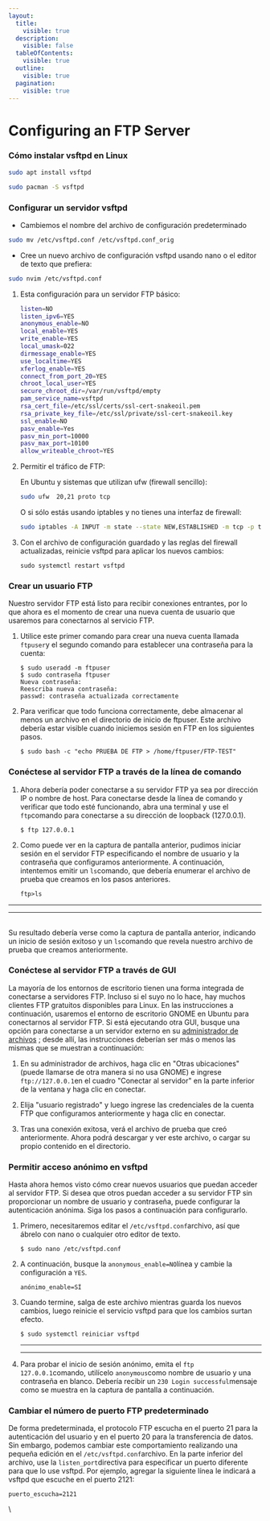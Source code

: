 ```yaml
---
layout:
  title:
    visible: true
  description:
    visible: false
  tableOfContents:
    visible: true
  outline:
    visible: true
  pagination:
    visible: true
---
```


# Configuring an FTP Server

### Cómo instalar vsftpd en Linux

```bash
sudo apt install vsftpd
```

```bash
sudo pacman -S vsftpd
```

### Configurar un servidor vsftpd

* Cambiemos el nombre del archivo de configuración predeterminado

```bash
sudo mv /etc/vsftpd.conf /etc/vsftpd.conf_orig
```

* Cree un nuevo archivo de configuración vsftpd usando nano o el editor de texto que prefiera:

```bash
sudo nvim /etc/vsftpd.conf
```

1.  Esta configuración  para un servidor FTP básico:

    ```bash
    listen=NO
    listen_ipv6=YES
    anonymous_enable=NO
    local_enable=YES
    write_enable=YES
    local_umask=022
    dirmessage_enable=YES
    use_localtime=YES
    xferlog_enable=YES
    connect_from_port_20=YES
    chroot_local_user=YES
    secure_chroot_dir=/var/run/vsftpd/empty
    pam_service_name=vsftpd
    rsa_cert_file=/etc/ssl/certs/ssl-cert-snakeoil.pem
    rsa_private_key_file=/etc/ssl/private/ssl-cert-snakeoil.key
    ssl_enable=NO
    pasv_enable=Yes
    pasv_min_port=10000
    pasv_max_port=10100
    allow_writeable_chroot=YES
    ```


2.  Permitir el tráfico de FTP:

    En Ubuntu y sistemas que utilizan ufw (firewall sencillo):

    ```bash
    sudo ufw  20,21 proto tcp
    ```

    O si sólo estás usando iptables y no tienes una interfaz de firewall:

    ```bash
    sudo iptables -A INPUT -m state --state NEW,ESTABLISHED -m tcp -p tcp --dport 20,21 -j ACCEPT
    ```
3.  Con el archivo de configuración guardado y las reglas del firewall actualizadas, reinicie vsftpd para aplicar los nuevos cambios:

    ```
    sudo systemctl restart vsftpd
    ```

### Crear un usuario FTP

Nuestro servidor FTP está listo para recibir conexiones entrantes, por lo que ahora es el momento de crear una nueva cuenta de usuario que usaremos para conectarnos al servicio FTP.

1.  Utilice este primer comando para crear una nueva cuenta llamada `ftpuser`y el segundo comando para establecer una contraseña para la cuenta:

    ```
    $ sudo useradd -m ftpuser
    $ sudo contraseña ftpuser
    Nueva contraseña:
    Reescriba nueva contraseña:
    passwd: contraseña actualizada correctamente
    ```
2.  Para verificar que todo funciona correctamente, debe almacenar al menos un archivo en el directorio de inicio de ftpuser. Este archivo debería estar visible cuando iniciemos sesión en FTP en los siguientes pasos.

    ```
    $ sudo bash -c "echo PRUEBA DE FTP > /home/ftpuser/FTP-TEST"
    ```

### Conéctese al servidor FTP a través de la línea de comando

1.  Ahora debería poder conectarse a su servidor FTP ya sea por dirección IP o nombre de host. Para conectarse desde la línea de comando y verificar que todo esté funcionando, abra una terminal y use el `ftp`comando para conectarse a su dirección de loopback (127.0.0.1).

    ```
    $ ftp 127.0.0.1
    ```


2.  Como puede ver en la captura de pantalla anterior, pudimos iniciar sesión en el servidor FTP especificando el nombre de usuario y la contraseña que configuramos anteriormente. A continuación, intentemos emitir un `ls`comando, que debería enumerar el archivo de prueba que creamos en los pasos anteriores.

    ```
    ftp>ls
    ```



***

***

\
Su resultado debería verse como la captura de pantalla anterior, indicando un inicio de sesión exitoso y un `ls`comando que revela nuestro archivo de prueba que creamos anteriormente.

### Conéctese al servidor FTP a través de GUI

La mayoría de los entornos de escritorio tienen una forma integrada de conectarse a servidores FTP. Incluso si el suyo no lo hace, hay muchos clientes FTP gratuitos disponibles para Linux. En las instrucciones a continuación, usaremos el entorno de escritorio GNOME en Ubuntu para conectarnos al servidor FTP. Si está ejecutando otra GUI, busque una opción para conectarse a un servidor externo en su [administrador de archivos](https://linuxconfig.org/best-file-manager-for-linux) ; desde allí, las instrucciones deberían ser más o menos las mismas que se muestran a continuación:

1.  En su administrador de archivos, haga clic en "Otras ubicaciones" (puede llamarse de otra manera si no usa GNOME) e ingrese `ftp://127.0.0.1`en el cuadro "Conectar al servidor" en la parte inferior de la ventana y haga clic en conectar.


2.  Elija "usuario registrado" y luego ingrese las credenciales de la cuenta FTP que configuramos anteriormente y haga clic en conectar.


3.  Tras una conexión exitosa, verá el archivo de prueba que creó anteriormente. Ahora podrá descargar y ver este archivo, o cargar su propio contenido en el directorio.



### Permitir acceso anónimo en vsftpd

Hasta ahora hemos visto cómo crear nuevos usuarios que puedan acceder al servidor FTP. Si desea que otros puedan acceder a su servidor FTP sin proporcionar un nombre de usuario y contraseña, puede configurar la autenticación anónima. Siga los pasos a continuación para configurarlo.

1.  Primero, necesitaremos editar el `/etc/vsftpd.conf`archivo, así que ábrelo con nano o cualquier otro editor de texto.

    ```
    $ sudo nano /etc/vsftpd.conf
    ```
2.  A continuación, busque la `anonymous_enable=NO`línea y cambie la configuración a `YES`.

    ```
    anónimo_enable=SÍ
    ```
3.  Cuando termine, salga de este archivo mientras guarda los nuevos cambios, luego reinicie el servicio vsftpd para que los cambios surtan efecto.

    ```
    $ sudo systemctl reiniciar vsftpd
    ```

    ***

    ***
4.  Para probar el inicio de sesión anónimo, emita el `ftp 127.0.0.1`comando, utilícelo `anonymous`como nombre de usuario y una contraseña en blanco. Debería recibir un `230 Login successful`mensaje como se muestra en la captura de pantalla a continuación.



### Cambiar el número de puerto FTP predeterminado

De forma predeterminada, el protocolo FTP escucha en el puerto 21 para la autenticación del usuario y en el puerto 20 para la transferencia de datos. Sin embargo, podemos cambiar este comportamiento realizando una pequeña edición en el `/etc/vsftpd.conf`archivo. En la parte inferior del archivo, use la `listen_port`directiva para especificar un puerto diferente para que lo use vsftpd. Por ejemplo, agregar la siguiente línea le indicará a vsftpd que escuche en el puerto 2121:

```
puerto_escucha=2121
```

\
